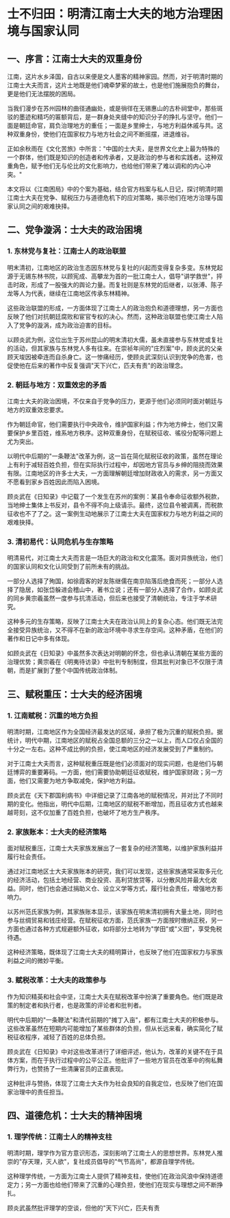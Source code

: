 # 士不归田：明清江南士大夫的地方治理困境与国家认同

## 一、序言：江南士大夫的双重身份

江南，这片水乡泽国，自古以来便是文人墨客的精神家园。然而，对于明清时期的江南士大夫而言，这片土地既是他们魂牵梦萦的故土，也是他们施展抱负的舞台，更是他们无法摆脱的困局。

当我们漫步在苏州园林的曲径通幽处，或是徜徉在无锡惠山的古朴祠堂中，那些斑驳的墨迹和精巧的匾额背后，是一群身处夹缝中的知识分子的挣扎与坚守。他们一面是朝廷命官，肩负治理地方的重任；一面是乡里绅士，与地方利益休戚与共。这种双重身份，使他们在国家权力与地方社会之间不断摇摆，进退维谷。

正如余秋雨在《文化苦旅》中所言："中国的士大夫，是世界文化史上最为特殊的一个群体，他们既是知识的创造者和传承者，又是政治的参与者和实践者。这种双重角色，赋予他们无与伦比的文化影响力，也给他们带来了难以调和的内心冲突。"

本文将以《江南困局》中的个案为基础，结合官方档案与私人日记，探讨明清时期江南士大夫在党争、赋税压力与道德危机下的应对策略，揭示他们在地方治理与国家认同之间的艰难抉择。

## 二、党争漩涡：士大夫的政治困境

### 1. 东林党与复社：江南士人的政治联盟

明末清初，江南地区的政治生态因东林党与复社的兴起而变得复杂多变。东林党起源于无锡东林书院，以顾宪成、高攀龙为首的一批江南士人，倡导"讲学救世"，抨击时政，形成了一股强大的舆论力量。而复社则是东林党的后继者，以张溥、陈子龙等人为代表，继续在江南地区传承东林精神。

这些政治联盟的形成，一方面体现了江南士人的政治抱负和道德理想，另一方面也反映了他们对抗朝廷腐败和宦官专权的决心。然而，这种政治联盟也使江南士人陷入了党争的漩涡，成为政治迫害的目标。

以顾炎武为例，这位出生于苏州昆山的明末清初大儒，虽未直接参与东林党或复社的活动，但其家族与东林党人多有往来。在崇祯年间的"庄烈案"中，顾炎武的父亲顾天埈因被牵连而自杀身亡。这一惨痛经历，使顾炎武深刻认识到党争的危害，也促使他在后来的著作中反复强调"天下兴亡，匹夫有责"的政治理念。

### 2. 朝廷与地方：双重效忠的矛盾

江南士大夫的政治困境，不仅来自于党争的压力，更源于他们必须同时面对朝廷与地方的双重效忠要求。

作为朝廷命官，他们需要执行中央政令，维护国家利益；作为地方绅士，他们又需要保护乡里百姓，维系地方秩序。这种双重身份，在赋税征收、徭役分配等问题上尤为突出。

以明代中后期的"一条鞭法"改革为例，这一旨在简化赋税征收的政策，虽然在理论上有利于减轻百姓负担，但在实际执行过程中，却因地方官员与乡绅的阻挠而效果有限。江南地区的许多士大夫，一方面理解朝廷增加财政收入的需求，另一方面又不愿看到家乡百姓因此而陷入困境。

顾炎武在《日知录》中记载了一个发生在苏州的案例：某县令奉命征收额外税款，当地绅士集体上书反对，县令不得不向上级请示。最终，这位县令被调离，而税款征收也不了了之。这一案例生动地展示了江南士大夫在国家权力与地方利益之间的艰难抉择。

### 3. 清初易代：认同危机与生存策略

明清易代，对江南士大夫而言是一场巨大的政治和文化震荡。面对异族统治，他们的国家认同和文化认同受到了前所未有的挑战。

一部分人选择了殉国，如徐霞客的好友陈继儒在南京陷落后绝食而死；一部分人选择了隐居，如张岱躲进会稽山中，著书立说；还有一部分人选择了合作，如顾炎武的同乡黄宗羲虽然一度参与抗清活动，但后来也接受了清朝统治，专注于学术研究。

这种多元的生存策略，反映了江南士大夫在政治认同上的复杂心态。他们既无法完全接受异族统治，又不得不在新的政治环境中寻求生存空间。这种矛盾，在他们的著作和日记中多有体现。

如顾炎武在《日知录》中虽然多次表达对明朝的怀念，但也承认清朝在某些方面的治理优势；黄宗羲在《明夷待访录》中批判专制制度，但其批判对象已不仅限于清朝，而是扩展到了整个中国传统政治体制。

## 三、赋税重压：士大夫的经济困境

### 1. 江南赋税：沉重的地方负担

明清时期，江南地区作为全国经济最发达的区域，承担了极为沉重的赋税负担。据统计，明代中期，江南地区的赋税占全国总额的三分之一以上，而人口仅占全国的十分之一左右。这种不成比例的负担，使江南地区的经济发展受到了严重制约。

对于江南士大夫而言，这种赋税重压既是他们必须面对的现实问题，也是他们与朝廷博弈的重要筹码。一方面，他们需要协助朝廷征收赋税，维护国家财政；另一方面，他们又需要为地方争取减免，保护地方利益。

顾炎武在《天下郡国利病书》中详细记录了江南各地的赋税情况，并对比了不同时期的变化。他指出，明代中后期，江南地区的赋税不断增加，而且征收方式也越来越苛刻，这不仅加重了百姓负担，也破坏了地方生产秩序。

### 2. 家族账本：士大夫的经济策略

面对赋税重压，江南士大夫家族发展出了一套复杂的经济策略，以维护家族利益并履行社会责任。

通过对江南地区士大夫家族账本的研究，我们可以发现，这些家族通常采取多元化的经济活动，包括土地经营、商业投资、高利贷放贷等，以分散风险并最大化收益。同时，他们也会通过捐助义仓、设立义学等方式，履行社会责任，增强地方影响力。

以苏州范氏家族为例，其家族账本显示，该家族在明末清初拥有大量土地，同时也参与丝绸贸易和钱庄经营。在赋税征收方面，范氏家族一方面按时缴纳正税，另一方面也通过各种方式规避额外征收，如将部分土地转为"学田"或"义田"，享受免税待遇。

这种经济策略，既体现了江南士大夫的精明算计，也反映了他们在国家权力与家族利益之间的微妙平衡。

### 3. 赋税改革：士大夫的政策参与

作为知识精英和社会中坚，江南士大夫在赋税改革中扮演了重要角色。他们既是政策的制定者和执行者，也是政策的评论者和批判者。

明代中后期的"一条鞭法"和清代前期的"摊丁入亩"，都有江南士大夫的积极参与。这些改革虽然在短期内可能增加了某些群体的负担，但从长远来看，确实简化了赋税征收程序，减轻了百姓的总体负担。

顾炎武在《日知录》中对这些改革进行了详细评述，他认为，改革的关键不在于具体方案，而在于执行过程中的公平公正。他批评了一些地方官员在改革中的徇私舞弊行为，也赞扬了一些清廉官员的正直表现。

这种批评与赞扬，体现了江南士大夫作为社会良知的自我定位，也反映了他们在国家治理中的责任担当。

## 四、道德危机：士大夫的精神困境

### 1. 理学传统：江南士人的精神支柱

明清时期，理学作为官方意识形态，深刻影响了江南士人的思想世界。东林党人推崇的"存天理，灭人欲"，复社成员倡导的"气节高尚"，都源自理学传统。

这种理学传统，一方面为江南士人提供了精神支柱，使他们在政治风浪中保持道德定力；另一方面也给他们带来了沉重的心理负担，使他们在现实与理想之间不断挣扎。

顾炎武虽然批评理学的空谈，但他的"天下兴亡，匹夫有责